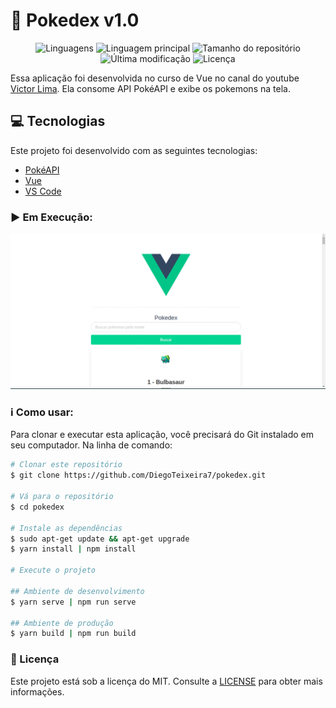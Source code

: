 # :dragon_face: Pokedex v1.0

<p align="center">
  <img alt="Linguagens" src="https://img.shields.io/github/languages/count/DiegoTeixeira7/pokedex">
  <img alt="Linguagem principal" src="https://img.shields.io/github/languages/top/DiegoTeixeira7/pokedex">
  <img alt="Tamanho do repositório" src="https://img.shields.io/github/repo-size/DiegoTeixeira7/pokedex">
  <img alt="Última modificação" src="https://img.shields.io/github/last-commit/DiegoTeixeira7/pokedex">
  <img alt="Licença" src="https://img.shields.io/badge/license-MIT-brightgreen">
</p>

Essa aplicação foi desenvolvida no curso de Vue no canal do youtube [Victor Lima](https://www.youtube.com/channel/UC_issB-37g9lwfAA37fy2Tg).
Ela consome API PokéAPI e exibe os pokemons na tela.

## :computer: Tecnologias

Este projeto foi desenvolvido com as seguintes tecnologias:

-  [PokéAPI](https://pokeapi.co/)
-  [Vue](https://vuejs.org/)
-  [VS Code](https://code.visualstudio.com/)

### :arrow_forward: Em Execução:

<p align="center">
 <img alt="Demonstração pokedex" src="pokedex.gif" width="1200px" heigth="593px">
</p>

### :information_source: Como usar:

Para clonar e executar esta aplicação, você precisará do Git instalado em seu computador. Na linha de comando:

```bash
# Clonar este repositório
$ git clone https://github.com/DiegoTeixeira7/pokedex.git

# Vá para o repositório
$ cd pokedex

# Instale as dependências
$ sudo apt-get update && apt-get upgrade
$ yarn install | npm install

# Execute o projeto

## Ambiente de desenvolvimento
$ yarn serve | npm run serve

## Ambiente de produção
$ yarn build | npm run build

```
### :memo: Licença
Este projeto está sob a licença do MIT. Consulte a [LICENSE](LICENSE) para obter mais informações.
